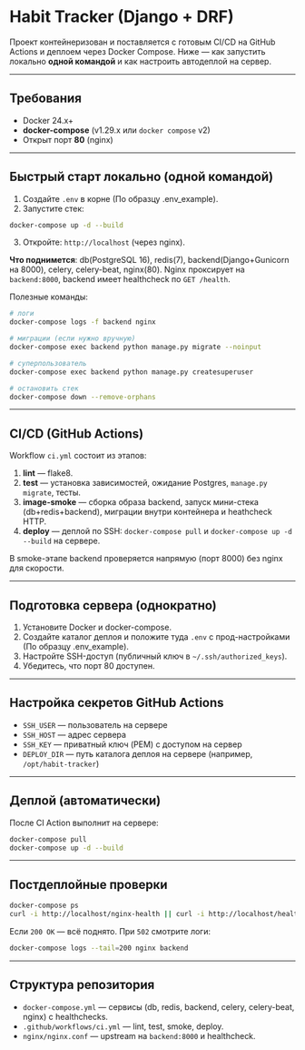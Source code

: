 # Habit Tracker (Django + DRF)

Проект контейнеризован и поставляется с готовым CI/CD на GitHub Actions и деплоем через Docker Compose. Ниже — как запустить локально **одной командой** и как настроить автодеплой на сервер.

---

## Требования

- Docker 24.x+
- **docker-compose** (v1.29.x или `docker compose` v2)
- Открыт порт **80** (nginx)

---

## Быстрый старт локально (одной командой)

1. Создайте `.env` в корне (По образцу .env_example).
2. Запустите стек:

```bash
docker-compose up -d --build
```

3. Откройте: `http://localhost` (через nginx).

**Что поднимется**: db(PostgreSQL 16), redis(7), backend(Django+Gunicorn на 8000), celery, celery-beat, nginx(80). Nginx проксирует на `backend:8000`, backend имеет healthcheck по `GET /health`.

Полезные команды:

```bash
# логи
docker-compose logs -f backend nginx

# миграции (если нужно вручную)
docker-compose exec backend python manage.py migrate --noinput

# суперпользователь
docker-compose exec backend python manage.py createsuperuser

# остановить стек
docker-compose down --remove-orphans
```

---

## CI/CD (GitHub Actions)

Workflow `ci.yml` состоит из этапов:

1. **lint** — flake8.
2. **test** — установка зависимостей, ожидание Postgres, `manage.py migrate`, тесты.
3. **image-smoke** — сборка образа backend, запуск мини-стека (db+redis+backend), миграции внутри контейнера и heathcheck HTTP.
4. **deploy** — деплой по SSH: `docker-compose pull` и `docker-compose up -d --build` на сервере.

В smoke-этапе backend проверяется напрямую (порт 8000) без nginx для скорости.

---

## Подготовка сервера (однократно)

1. Установите Docker и docker-compose.
2. Создайте каталог деплоя и положите туда `.env` с прод-настройками (По образцу .env_example).
3. Настройте SSH-доступ (публичный ключ в `~/.ssh/authorized_keys`).
4. Убедитесь, что порт 80 доступен.

---

## Настройка секретов GitHub Actions

- `SSH_USER` — пользователь на сервере
- `SSH_HOST` — адрес сервера
- `SSH_KEY` — приватный ключ (PEM) с доступом на сервер
- `DEPLOY_DIR` — путь каталога деплоя на сервере (например, `/opt/habit-tracker`)

---

## Деплой (автоматически)

После CI Action выполнит на сервере:

```bash
docker-compose pull
docker-compose up -d --build
```
---

## Постдеплойные проверки

```bash
docker-compose ps
curl -i http://localhost/nginx-health || curl -i http://localhost/health
```

Если `200 OK` — всё поднято. При `502` смотрите логи:

```bash
docker-compose logs --tail=200 nginx backend
```

---

## Структура репозитория

- `docker-compose.yml` — сервисы (db, redis, backend, celery, celery-beat, nginx) с healthchecks.
- `.github/workflows/ci.yml` — lint, test, smoke, deploy.
- `nginx/nginx.conf` — upstream на `backend:8000` и healthcheck.
